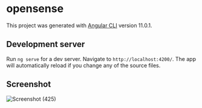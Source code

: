 # opensense

This project was generated with [Angular CLI](https://github.com/angular/angular-cli) version 11.0.1.

## Development server

Run `ng serve` for a dev server. Navigate to `http://localhost:4200/`. The app will automatically reload if you change any of the source files.

## Screenshot

![Screenshot (425)](https://user-images.githubusercontent.com/33389813/105629134-33490d00-5e67-11eb-884e-f2aefdc1ebf1.png)

